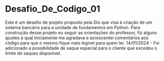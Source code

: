 # Desafio_De_Codigo_01
Este é um desafio de projeto proposto pela Dio que visa à criação de um sistema bancário para a unidade de fundamentos em Python. Para construção desse projeto eu seguir as orientações do professor, fiz alguns ajustes a qual iniciamente me agradava e acrescentei comentários aos código para que o mesmo fique mais legível para quem ler.
14/01/2024 - Foi adicionado a possibilidade de saque especial para o cliente que excedeu o limite de saques disponível.
